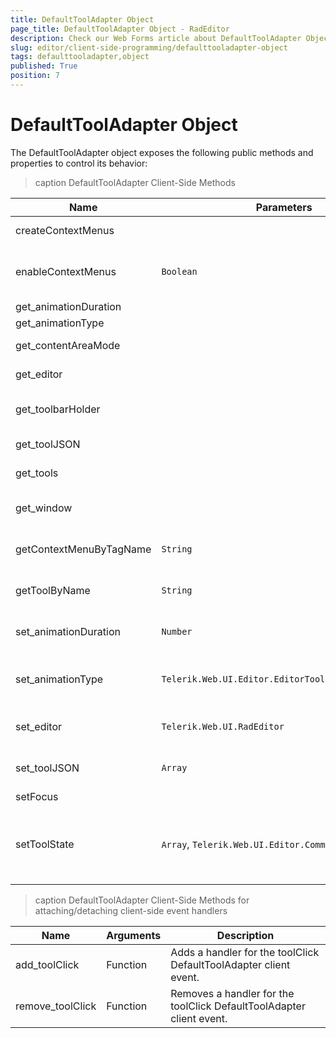 ```yaml
---
title: DefaultToolAdapter Object
page_title: DefaultToolAdapter Object - RadEditor
description: Check our Web Forms article about DefaultToolAdapter Object.
slug: editor/client-side-programming/defaulttooladapter-object
tags: defaulttooladapter,object
published: True
position: 7
---
```


# DefaultToolAdapter Object

The DefaultToolAdapter object exposes the following public methods and properties to control its behavior:

>caption DefaultToolAdapter Client-Side Methods


| Name | Parameters | Return Type | Description |
| ------ | ------ | ------ | ------ |
|createContextMenus|||Forces the context menus of the RadEditor to render.|
|enableContextMenus|`Boolean`||Sets the enable/disable state of the context menus.The method takes the following arguments: **value** - Indicates whether to disable or enable the context menus.|
|get_animationDuration||Number|Returns the animation duration in milliseconds.|
|get_animationType||Telerik.Web.UI.Editor.EditorToolBarAnimationType|Gets the animation type.|
|get_contentAreaMode||Telerik.Web.UI.EditorContentAreaMode|Returns the value set to the ContnetAreaMode property.|
|get_editor||Telerik.Web.UI.RadEditor|Returns the RadEditor instance initialized the toolbar.|
|get_toolbarHolder||Telerik.Web.UI.RadWindow|Returns the RadWidnow instance which serves as a toolbar for the editor (NOTE: With Default and RibbonBar toolbar modes, returns null).|
|get_toolJSON||Array|Returns an array with the JSON literals of the tools.|
|get_tools||Array|Returns all tools/commands available in the toolbar.|
|get_window||Telerik.Web.UI.RadWindow|Returns the RadWidnow instance which serves as a toolbar for the editor (NOTE: With Default and RibbonBar toolbar modes, returns null).|
|getContextMenuByTagName|`String`|Telerik.Web.UI.EditorContextMenu|Returns a reference to the context menu objectThe method takes the following arguments: **tagName** - The Tag name of the context menu|
|getToolByName|`String`|Telerik.Web.UI.EditorButton|Returns a reference to a tool, specified by its name.The method takes the following arguments: **toolName** - The name of the tool|
|set_animationDuration|`Number`||Sets the animation duration in milliseconds.The method takes the following arguments: **value** - The animation duration in ms.|
|set_animationType|`Telerik.Web.UI.Editor.EditorToolBarAnimationType`||Sets the animation type.The method takes the following arguments: **value** - Instance of Telerik.Web.UI.Editor.EditorToolBarAnimationType enum.|
|set_editor|`Telerik.Web.UI.RadEditor`||Sets the RadEditor instance associated to the toolbar.The method takes the following arguments: **editor** - The new editor instance.|
|set_toolJSON|`Array`||Sets a new array with the JSON literals of the tools.The method takes the following arguments: **value** - The new tools' JSON literal.|
|setFocus|||Focuses the first tool in the toolbar.|
|setToolState|`Array`, `Telerik.Web.UI.Editor.CommandStates`||Sets the state of the tools in the specified tools array.The method takes the following arguments: **toolsArray** - Array of RadEditor tools/commands (NOTE: If array is not provided, all tools will be updated with the new state). **state?** - The state to be used for this group of tools.|


>caption DefaultToolAdapter Client-Side Methods for attaching/detaching client-side event handlers


| Name | Arguments | Description |
| ------ | ------ | ------ |
|add_toolClick|Function|Adds a handler for the toolClick DefaultToolAdapter client event.|
|remove_toolClick|Function|Removes a handler for the toolClick DefaultToolAdapter client event.|

